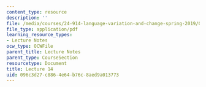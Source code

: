 ```yaml
---
content_type: resource
description: ''
file: /media/courses/24-914-language-variation-and-change-spring-2019/096c3d27c8864e64b76c8aed9a013773_MIT24_914s19_lec14.pdf
file_type: application/pdf
learning_resource_types:
- Lecture Notes
ocw_type: OCWFile
parent_title: Lecture Notes
parent_type: CourseSection
resourcetype: Document
title: Lecture 14
uid: 096c3d27-c886-4e64-b76c-8aed9a013773
---
```

